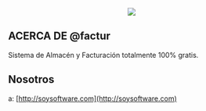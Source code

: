 <p align="center"><img src="https://www.soysoftware.com/img/soysoftware.jpg"></p>

## ACERCA DE @factur
Sistema de Almacén y Facturación totalmente 100% gratis.
## Nosotros
a: [http://soysoftware.com](http://soysoftware.com)

